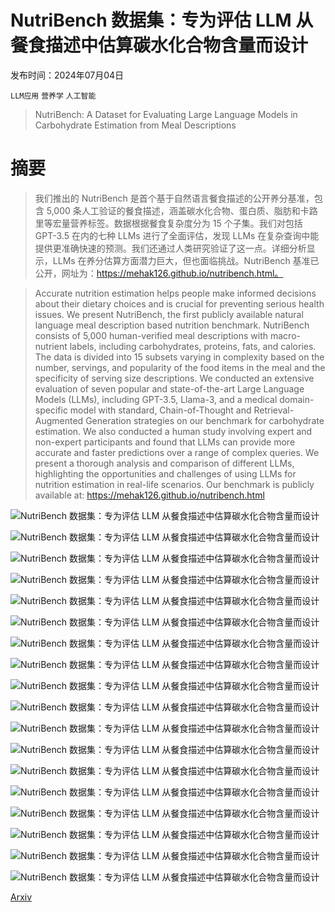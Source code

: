 # NutriBench 数据集：专为评估 LLM 从餐食描述中估算碳水化合物含量而设计

发布时间：2024年07月04日

`LLM应用` `营养学` `人工智能`

> NutriBench: A Dataset for Evaluating Large Language Models in Carbohydrate Estimation from Meal Descriptions

# 摘要

> 我们推出的 NutriBench 是首个基于自然语言餐食描述的公开养分基准，包含 5,000 条人工验证的餐食描述，涵盖碳水化合物、蛋白质、脂肪和卡路里等宏量营养标签。数据根据餐食复杂度分为 15 个子集。我们对包括 GPT-3.5 在内的七种 LLMs 进行了全面评估，发现 LLMs 在复杂查询中能提供更准确快速的预测。我们还通过人类研究验证了这一点。详细分析显示，LLMs 在养分估算方面潜力巨大，但也面临挑战。NutriBench 基准已公开，网址为：https://mehak126.github.io/nutribench.html。

> Accurate nutrition estimation helps people make informed decisions about their dietary choices and is crucial for preventing serious health issues. We present NutriBench, the first publicly available natural language meal description based nutrition benchmark. NutriBench consists of 5,000 human-verified meal descriptions with macro-nutrient labels, including carbohydrates, proteins, fats, and calories. The data is divided into 15 subsets varying in complexity based on the number, servings, and popularity of the food items in the meal and the specificity of serving size descriptions. We conducted an extensive evaluation of seven popular and state-of-the-art Large Language Models (LLMs), including GPT-3.5, Llama-3, and a medical domain-specific model with standard, Chain-of-Thought and Retrieval-Augmented Generation strategies on our benchmark for carbohydrate estimation. We also conducted a human study involving expert and non-expert participants and found that LLMs can provide more accurate and faster predictions over a range of complex queries. We present a thorough analysis and comparison of different LLMs, highlighting the opportunities and challenges of using LLMs for nutrition estimation in real-life scenarios. Our benchmark is publicly available at: https://mehak126.github.io/nutribench.html

![NutriBench 数据集：专为评估 LLM 从餐食描述中估算碳水化合物含量而设计](../../../paper_images/2407.12843/x1.png)

![NutriBench 数据集：专为评估 LLM 从餐食描述中估算碳水化合物含量而设计](../../../paper_images/2407.12843/x2.png)

![NutriBench 数据集：专为评估 LLM 从餐食描述中估算碳水化合物含量而设计](../../../paper_images/2407.12843/x3.png)

![NutriBench 数据集：专为评估 LLM 从餐食描述中估算碳水化合物含量而设计](../../../paper_images/2407.12843/x4.png)

![NutriBench 数据集：专为评估 LLM 从餐食描述中估算碳水化合物含量而设计](../../../paper_images/2407.12843/x5.png)

![NutriBench 数据集：专为评估 LLM 从餐食描述中估算碳水化合物含量而设计](../../../paper_images/2407.12843/x6.png)

![NutriBench 数据集：专为评估 LLM 从餐食描述中估算碳水化合物含量而设计](../../../paper_images/2407.12843/x7.png)

![NutriBench 数据集：专为评估 LLM 从餐食描述中估算碳水化合物含量而设计](../../../paper_images/2407.12843/x9.png)

![NutriBench 数据集：专为评估 LLM 从餐食描述中估算碳水化合物含量而设计](../../../paper_images/2407.12843/x11.png)

![NutriBench 数据集：专为评估 LLM 从餐食描述中估算碳水化合物含量而设计](../../../paper_images/2407.12843/x12.png)

![NutriBench 数据集：专为评估 LLM 从餐食描述中估算碳水化合物含量而设计](../../../paper_images/2407.12843/x13.png)

![NutriBench 数据集：专为评估 LLM 从餐食描述中估算碳水化合物含量而设计](../../../paper_images/2407.12843/x14.png)

![NutriBench 数据集：专为评估 LLM 从餐食描述中估算碳水化合物含量而设计](../../../paper_images/2407.12843/x15.png)

![NutriBench 数据集：专为评估 LLM 从餐食描述中估算碳水化合物含量而设计](../../../paper_images/2407.12843/x16.png)

![NutriBench 数据集：专为评估 LLM 从餐食描述中估算碳水化合物含量而设计](../../../paper_images/2407.12843/x17.png)

![NutriBench 数据集：专为评估 LLM 从餐食描述中估算碳水化合物含量而设计](../../../paper_images/2407.12843/x18.png)

![NutriBench 数据集：专为评估 LLM 从餐食描述中估算碳水化合物含量而设计](../../../paper_images/2407.12843/x19.png)

![NutriBench 数据集：专为评估 LLM 从餐食描述中估算碳水化合物含量而设计](../../../paper_images/2407.12843/x20.png)

[Arxiv](https://arxiv.org/abs/2407.12843)